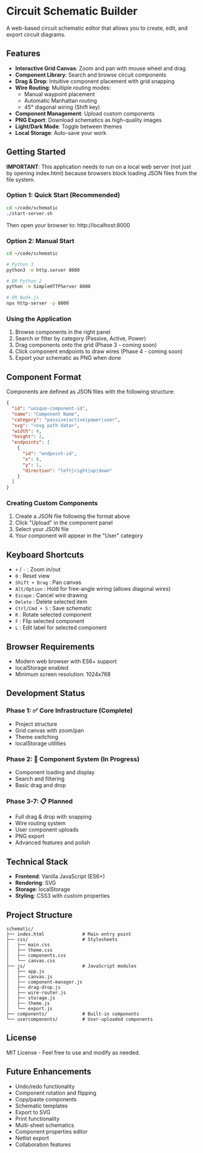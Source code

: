 # Circuit Schematic Builder

A web-based circuit schematic editor that allows you to create, edit, and export circuit diagrams.

## Features

- **Interactive Grid Canvas**: Zoom and pan with mouse wheel and drag
- **Component Library**: Search and browse circuit components
- **Drag & Drop**: Intuitive component placement with grid snapping
- **Wire Routing**: Multiple routing modes:
  - Manual waypoint placement
  - Automatic Manhattan routing
  - 45° diagonal wiring (Shift key)
- **Component Management**: Upload custom components
- **PNG Export**: Download schematics as high-quality images
- **Light/Dark Mode**: Toggle between themes
- **Local Storage**: Auto-save your work

## Getting Started

**IMPORTANT**: This application needs to run on a local web server (not just by opening index.html) because browsers block loading JSON files from the file system.

### Option 1: Quick Start (Recommended)
```bash
cd ~/code/schematic
./start-server.sh
```
Then open your browser to: http://localhost:8000

### Option 2: Manual Start
```bash
cd ~/code/schematic

# Python 3
python3 -m http.server 8000

# OR Python 2
python -m SimpleHTTPServer 8000

# OR Node.js
npx http-server -p 8000
```

### Using the Application
1. Browse components in the right panel
2. Search or filter by category (Passive, Active, Power)
3. Drag components onto the grid (Phase 3 - coming soon)
4. Click component endpoints to draw wires (Phase 4 - coming soon)
5. Export your schematic as PNG when done

## Component Format

Components are defined as JSON files with the following structure:

```json
{
  "id": "unique-component-id",
  "name": "Component Name",
  "category": "passive|active|power|user",
  "svg": "<svg path data>",
  "width": 4,
  "height": 2,
  "endpoints": [
    {
      "id": "endpoint-id",
      "x": 0,
      "y": 1,
      "direction": "left|right|up|down"
    }
  ]
}
```

### Creating Custom Components

1. Create a JSON file following the format above
2. Click "Upload" in the component panel
3. Select your JSON file
4. Your component will appear in the "User" category

## Keyboard Shortcuts

- `+` / `-` : Zoom in/out
- `0` : Reset view
- `Shift + Drag` : Pan canvas
- `Alt/Option` : Hold for free-angle wiring (allows diagonal wires)
- `Escape` : Cancel wire drawing
- `Delete` : Delete selected item
- `Ctrl/Cmd + S` : Save schematic
- `R` : Rotate selected component
- `F` : Flip selected component
- `L` : Edit label for selected component

## Browser Requirements

- Modern web browser with ES6+ support
- localStorage enabled
- Minimum screen resolution: 1024x768

## Development Status

### Phase 1: ✅ Core Infrastructure (Complete)
- Project structure
- Grid canvas with zoom/pan
- Theme switching
- localStorage utilities

### Phase 2: 🚧 Component System (In Progress)
- Component loading and display
- Search and filtering
- Basic drag and drop

### Phase 3-7: 📋 Planned
- Full drag & drop with snapping
- Wire routing system
- User component uploads
- PNG export
- Advanced features and polish

## Technical Stack

- **Frontend**: Vanilla JavaScript (ES6+)
- **Rendering**: SVG
- **Storage**: localStorage
- **Styling**: CSS3 with custom properties

## Project Structure

```
schematic/
├── index.html              # Main entry point
├── css/                    # Stylesheets
│   ├── main.css
│   ├── theme.css
│   ├── components.css
│   └── canvas.css
├── js/                     # JavaScript modules
│   ├── app.js
│   ├── canvas.js
│   ├── component-manager.js
│   ├── drag-drop.js
│   ├── wire-router.js
│   ├── storage.js
│   ├── theme.js
│   └── export.js
├── components/             # Built-in components
└── usercomponents/         # User-uploaded components
```

## License

MIT License - Feel free to use and modify as needed.

## Future Enhancements

- Undo/redo functionality
- Component rotation and flipping
- Copy/paste components
- Schematic templates
- Export to SVG
- Print functionality
- Multi-sheet schematics
- Component properties editor
- Netlist export
- Collaboration features
